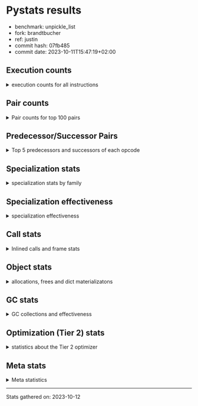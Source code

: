
# Pystats results

- benchmark: unpickle_list
- fork: brandtbucher
- ref: justin
- commit hash: 07fb485
- commit date: 2023-10-11T15:47:19+02:00

## Execution counts

<details>
<summary> execution counts for all instructions </summary>

|Name | Count | Self | Cumulative | Miss ratio | 
|---|---:|---:|---:|---:|
| LOAD_FAST | 1,680 | 25.5% | 25.5% |  |
| PUSH_NULL | 960 | 14.6% | 40.1% |  |
| POP_TOP | 660 | 10.0% | 50.2% |  |
| CALL_BUILTIN_FAST_WITH_KEYWORDS | 660 | 10.0% | 60.2% |  |
| STORE_FAST | 300 | 4.6% | 64.7% |  |
| LOAD_ATTR_MODULE | 280 | 4.3% | 69.0% |  |
| CALL | 280 | 4.3% | 73.3% |  |
| LOAD_GLOBAL_MODULE | 220 | 3.3% | 76.6% |  |
| LOAD_DEREF | 180 | 2.7% | 79.3% |  |
| LOAD_ATTR | 140 | 2.1% | 81.5% |  |
| RETURN_VALUE | 120 | 1.8% | 83.3% |  |
| RESUME_CHECK | 120 | 1.8% | 85.1% |  |
| LOAD_GLOBAL | 120 | 1.8% | 86.9% |  |
| CALL_FUNCTION_EX | 120 | 1.8% | 88.8% |  |
| NOP | 60 | 0.9% | 89.7% |  |
| LOAD_GLOBAL_BUILTIN | 60 | 0.9% | 90.6% |  |
| LOAD_ATTR_WITH_HINT | 60 | 0.9% | 91.5% |  |
| LIST_EXTEND | 60 | 0.9% | 92.4% |  |
| GET_ITER | 60 | 0.9% | 93.3% |  |
| FOR_ITER_RANGE | 60 | 0.9% | 94.2% |  |
| ENTER_EXECUTOR | 60 | 0.9% | 95.1% |  |
| COPY_FREE_VARS | 60 | 0.9% | 96.0% |  |
| CALL_INTRINSIC_1 | 60 | 0.9% | 97.0% |  |
| CALL_BUILTIN_CLASS | 60 | 0.9% | 97.9% |  |
| BUILD_LIST | 60 | 0.9% | 98.8% |  |
| BINARY_OP_SUBTRACT_FLOAT | 60 | 0.9% | 99.7% |  |
| BINARY_OP | 20 | 0.3% | 100.0% |  |


</details>

## Pair counts

<details>
<summary> Pair counts for top 100 pairs </summary>

|Pair | Count | Self | Cumulative | 
|---|---:|---:|---:|
| PUSH_NULL LOAD_FAST | 720 | 10.9% | 10.9% |
| LOAD_FAST PUSH_NULL | 600 | 9.1% | 20.1% |
| LOAD_FAST CALL_BUILTIN_FAST_WITH_KEYWORDS | 600 | 9.1% | 29.2% |
| CALL_BUILTIN_FAST_WITH_KEYWORDS POP_TOP | 600 | 9.1% | 38.3% |
| POP_TOP LOAD_FAST | 540 | 8.2% | 46.5% |
| LOAD_ATTR_MODULE PUSH_NULL | 220 | 3.3% | 49.8% |
| STORE_FAST LOAD_FAST | 180 | 2.7% | 52.6% |
| PUSH_NULL CALL | 180 | 2.7% | 55.3% |
| LOAD_DEREF PUSH_NULL | 120 | 1.8% | 57.1% |
| LOAD_GLOBAL_MODULE LOAD_ATTR_MODULE | 100 | 1.5% | 58.7% |
| LOAD_ATTR LOAD_ATTR_MODULE | 100 | 1.5% | 60.2% |
| LOAD_GLOBAL LOAD_GLOBAL_MODULE | 80 | 1.2% | 61.4% |
| LOAD_FAST LOAD_ATTR_MODULE | 80 | 1.2% | 62.6% |
| RETURN_VALUE RETURN_VALUE | 60 | 0.9% | 63.5% |
| RESUME_CHECK LOAD_FAST | 60 | 0.9% | 64.4% |
| RESUME_CHECK LOAD_DEREF | 60 | 0.9% | 65.3% |
| POP_TOP NOP | 60 | 0.9% | 66.3% |
| POP_TOP ENTER_EXECUTOR | 60 | 0.9% | 67.2% |
| NOP LOAD_DEREF | 60 | 0.9% | 68.1% |
| LOAD_GLOBAL_MODULE LOAD_FAST | 60 | 0.9% | 69.0% |
| LOAD_GLOBAL_MODULE LOAD_ATTR | 60 | 0.9% | 69.9% |
| LOAD_GLOBAL_BUILTIN LOAD_FAST | 60 | 0.9% | 70.8% |
| LOAD_FAST LOAD_ATTR | 60 | 0.9% | 71.7% |
| LOAD_FAST GET_ITER | 60 | 0.9% | 72.6% |
| LOAD_FAST CALL_FUNCTION_EX | 60 | 0.9% | 73.6% |
| LOAD_FAST BUILD_LIST | 60 | 0.9% | 74.5% |
| LOAD_DEREF LIST_EXTEND | 60 | 0.9% | 75.4% |
| LOAD_ATTR_MODULE STORE_FAST | 60 | 0.9% | 76.3% |
| LIST_EXTEND CALL_INTRINSIC_1 | 60 | 0.9% | 77.2% |
| GET_ITER FOR_ITER_RANGE | 60 | 0.9% | 78.1% |
| FOR_ITER_RANGE STORE_FAST | 60 | 0.9% | 79.0% |
| COPY_FREE_VARS RESUME_CHECK | 60 | 0.9% | 79.9% |
| CALL_INTRINSIC_1 CALL_FUNCTION_EX | 60 | 0.9% | 80.9% |
| CALL_FUNCTION_EX RESUME_CHECK | 60 | 0.9% | 81.8% |
| CALL_FUNCTION_EX COPY_FREE_VARS | 60 | 0.9% | 82.7% |
| CALL_BUILTIN_FAST_WITH_KEYWORDS STORE_FAST | 60 | 0.9% | 83.6% |
| CALL_BUILTIN_CLASS STORE_FAST | 60 | 0.9% | 84.5% |
| CALL STORE_FAST | 60 | 0.9% | 85.4% |
| CALL POP_TOP | 60 | 0.9% | 86.3% |
| CALL LOAD_FAST | 60 | 0.9% | 87.2% |
| CALL CALL | 60 | 0.9% | 88.1% |
| BUILD_LIST LOAD_DEREF | 60 | 0.9% | 89.1% |
| BINARY_OP_SUBTRACT_FLOAT RETURN_VALUE | 60 | 0.9% | 90.0% |
| STORE_FAST LOAD_GLOBAL_MODULE | 40 | 0.6% | 90.6% |
| STORE_FAST LOAD_GLOBAL_BUILTIN | 40 | 0.6% | 91.2% |
| STORE_FAST LOAD_GLOBAL | 40 | 0.6% | 91.8% |
| RETURN_VALUE LOAD_GLOBAL | 40 | 0.6% | 92.4% |
| PUSH_NULL LOAD_GLOBAL_MODULE | 40 | 0.6% | 93.0% |
| LOAD_FAST LOAD_ATTR_WITH_HINT | 40 | 0.6% | 93.6% |
| LOAD_FAST CALL_BUILTIN_CLASS | 40 | 0.6% | 94.2% |
| LOAD_FAST BINARY_OP_SUBTRACT_FLOAT | 40 | 0.6% | 94.8% |
| LOAD_ATTR_WITH_HINT CALL_BUILTIN_FAST_WITH_KEYWORDS | 40 | 0.6% | 95.4% |
| ENTER_EXECUTOR LOAD_GLOBAL_MODULE | 40 | 0.6% | 96.0% |
| RETURN_VALUE LOAD_GLOBAL_MODULE | 20 | 0.3% | 96.4% |
| PUSH_NULL LOAD_GLOBAL | 20 | 0.3% | 96.7% |
| LOAD_GLOBAL LOAD_GLOBAL_BUILTIN | 20 | 0.3% | 97.0% |
| LOAD_GLOBAL LOAD_ATTR | 20 | 0.3% | 97.3% |
| LOAD_FAST CALL | 20 | 0.3% | 97.6% |
| LOAD_FAST BINARY_OP | 20 | 0.3% | 97.9% |
| LOAD_ATTR_WITH_HINT CALL | 20 | 0.3% | 98.2% |
| LOAD_ATTR PUSH_NULL | 20 | 0.3% | 98.5% |
| LOAD_ATTR LOAD_ATTR_WITH_HINT | 20 | 0.3% | 98.8% |
| ENTER_EXECUTOR LOAD_GLOBAL | 20 | 0.3% | 99.1% |
| CALL CALL_BUILTIN_FAST_WITH_KEYWORDS | 20 | 0.3% | 99.4% |
| CALL CALL_BUILTIN_CLASS | 20 | 0.3% | 99.7% |
| BINARY_OP BINARY_OP_SUBTRACT_FLOAT | 20 | 0.3% | 100.0% |


</details>

## Predecessor/Successor Pairs

<details>
<summary> Top 5 predecessors and successors of each opcode </summary>

### GET_ITER

<details>
<summary> Successors and predecessors for GET_ITER </summary>

|Predecessors | Count | Percentage | 
|---|---:|---:|
| LOAD_FAST | 60 | 100.0% |

|Successors | Count | Percentage | 
|---|---:|---:|
| FOR_ITER_RANGE | 60 | 100.0% |


</details>

### NOP

<details>
<summary> Successors and predecessors for NOP </summary>

|Predecessors | Count | Percentage | 
|---|---:|---:|
| POP_TOP | 60 | 100.0% |

|Successors | Count | Percentage | 
|---|---:|---:|
| LOAD_DEREF | 60 | 100.0% |


</details>

### POP_TOP

<details>
<summary> Successors and predecessors for POP_TOP </summary>

|Predecessors | Count | Percentage | 
|---|---:|---:|
| CALL_BUILTIN_FAST_WITH_KEYWORDS | 600 | 90.9% |
| CALL | 60 | 9.1% |

|Successors | Count | Percentage | 
|---|---:|---:|
| LOAD_FAST | 540 | 81.8% |
| NOP | 60 | 9.1% |
| ENTER_EXECUTOR | 60 | 9.1% |


</details>

### PUSH_NULL

<details>
<summary> Successors and predecessors for PUSH_NULL </summary>

|Predecessors | Count | Percentage | 
|---|---:|---:|
| LOAD_FAST | 600 | 62.5% |
| LOAD_ATTR_MODULE | 220 | 22.9% |
| LOAD_DEREF | 120 | 12.5% |
| LOAD_ATTR | 20 | 2.1% |

|Successors | Count | Percentage | 
|---|---:|---:|
| LOAD_FAST | 720 | 75.0% |
| CALL | 180 | 18.8% |
| LOAD_GLOBAL_MODULE | 40 | 4.2% |
| LOAD_GLOBAL | 20 | 2.1% |


</details>

### RETURN_VALUE

<details>
<summary> Successors and predecessors for RETURN_VALUE </summary>

|Predecessors | Count | Percentage | 
|---|---:|---:|
| RETURN_VALUE | 60 | 50.0% |
| BINARY_OP_SUBTRACT_FLOAT | 60 | 50.0% |

|Successors | Count | Percentage | 
|---|---:|---:|
| RETURN_VALUE | 60 | 50.0% |
| LOAD_GLOBAL | 40 | 33.3% |
| LOAD_GLOBAL_MODULE | 20 | 16.7% |


</details>

### BINARY_OP

<details>
<summary> Successors and predecessors for BINARY_OP </summary>

|Predecessors | Count | Percentage | 
|---|---:|---:|
| LOAD_FAST | 20 | 100.0% |

|Successors | Count | Percentage | 
|---|---:|---:|
| BINARY_OP_SUBTRACT_FLOAT | 20 | 100.0% |


</details>

### BUILD_LIST

<details>
<summary> Successors and predecessors for BUILD_LIST </summary>

|Predecessors | Count | Percentage | 
|---|---:|---:|
| LOAD_FAST | 60 | 100.0% |

|Successors | Count | Percentage | 
|---|---:|---:|
| LOAD_DEREF | 60 | 100.0% |


</details>

### CALL

<details>
<summary> Successors and predecessors for CALL </summary>

|Predecessors | Count | Percentage | 
|---|---:|---:|
| PUSH_NULL | 180 | 64.3% |
| CALL | 60 | 21.4% |
| LOAD_FAST | 20 | 7.1% |
| LOAD_ATTR_WITH_HINT | 20 | 7.1% |

|Successors | Count | Percentage | 
|---|---:|---:|
| STORE_FAST | 60 | 21.4% |
| POP_TOP | 60 | 21.4% |
| LOAD_FAST | 60 | 21.4% |
| CALL | 60 | 21.4% |
| CALL_BUILTIN_FAST_WITH_KEYWORDS | 20 | 7.1% |


</details>

### CALL_FUNCTION_EX

<details>
<summary> Successors and predecessors for CALL_FUNCTION_EX </summary>

|Predecessors | Count | Percentage | 
|---|---:|---:|
| LOAD_FAST | 60 | 50.0% |
| CALL_INTRINSIC_1 | 60 | 50.0% |

|Successors | Count | Percentage | 
|---|---:|---:|
| RESUME_CHECK | 60 | 50.0% |
| COPY_FREE_VARS | 60 | 50.0% |


</details>

### CALL_INTRINSIC_1

<details>
<summary> Successors and predecessors for CALL_INTRINSIC_1 </summary>

|Predecessors | Count | Percentage | 
|---|---:|---:|
| LIST_EXTEND | 60 | 100.0% |

|Successors | Count | Percentage | 
|---|---:|---:|
| CALL_FUNCTION_EX | 60 | 100.0% |


</details>

### COPY_FREE_VARS

<details>
<summary> Successors and predecessors for COPY_FREE_VARS </summary>

|Predecessors | Count | Percentage | 
|---|---:|---:|
| CALL_FUNCTION_EX | 60 | 100.0% |

|Successors | Count | Percentage | 
|---|---:|---:|
| RESUME_CHECK | 60 | 100.0% |


</details>

### ENTER_EXECUTOR

<details>
<summary> Successors and predecessors for ENTER_EXECUTOR </summary>

|Predecessors | Count | Percentage | 
|---|---:|---:|
| POP_TOP | 60 | 100.0% |

|Successors | Count | Percentage | 
|---|---:|---:|
| LOAD_GLOBAL_MODULE | 40 | 66.7% |
| LOAD_GLOBAL | 20 | 33.3% |


</details>

### LIST_EXTEND

<details>
<summary> Successors and predecessors for LIST_EXTEND </summary>

|Predecessors | Count | Percentage | 
|---|---:|---:|
| LOAD_DEREF | 60 | 100.0% |

|Successors | Count | Percentage | 
|---|---:|---:|
| CALL_INTRINSIC_1 | 60 | 100.0% |


</details>

### LOAD_ATTR

<details>
<summary> Successors and predecessors for LOAD_ATTR </summary>

|Predecessors | Count | Percentage | 
|---|---:|---:|
| LOAD_GLOBAL_MODULE | 60 | 42.9% |
| LOAD_FAST | 60 | 42.9% |
| LOAD_GLOBAL | 20 | 14.3% |

|Successors | Count | Percentage | 
|---|---:|---:|
| LOAD_ATTR_MODULE | 100 | 71.4% |
| PUSH_NULL | 20 | 14.3% |
| LOAD_ATTR_WITH_HINT | 20 | 14.3% |


</details>

### LOAD_DEREF

<details>
<summary> Successors and predecessors for LOAD_DEREF </summary>

|Predecessors | Count | Percentage | 
|---|---:|---:|
| RESUME_CHECK | 60 | 33.3% |
| NOP | 60 | 33.3% |
| BUILD_LIST | 60 | 33.3% |

|Successors | Count | Percentage | 
|---|---:|---:|
| PUSH_NULL | 120 | 66.7% |
| LIST_EXTEND | 60 | 33.3% |


</details>

### LOAD_FAST

<details>
<summary> Successors and predecessors for LOAD_FAST </summary>

|Predecessors | Count | Percentage | 
|---|---:|---:|
| PUSH_NULL | 720 | 42.9% |
| POP_TOP | 540 | 32.1% |
| STORE_FAST | 180 | 10.7% |
| RESUME_CHECK | 60 | 3.6% |
| LOAD_GLOBAL_MODULE | 60 | 3.6% |

|Successors | Count | Percentage | 
|---|---:|---:|
| PUSH_NULL | 600 | 35.7% |
| CALL_BUILTIN_FAST_WITH_KEYWORDS | 600 | 35.7% |
| LOAD_ATTR_MODULE | 80 | 4.8% |
| LOAD_ATTR | 60 | 3.6% |
| GET_ITER | 60 | 3.6% |


</details>

### LOAD_GLOBAL

<details>
<summary> Successors and predecessors for LOAD_GLOBAL </summary>

|Predecessors | Count | Percentage | 
|---|---:|---:|
| STORE_FAST | 40 | 33.3% |
| RETURN_VALUE | 40 | 33.3% |
| PUSH_NULL | 20 | 16.7% |
| ENTER_EXECUTOR | 20 | 16.7% |

|Successors | Count | Percentage | 
|---|---:|---:|
| LOAD_GLOBAL_MODULE | 80 | 66.7% |
| LOAD_GLOBAL_BUILTIN | 20 | 16.7% |
| LOAD_ATTR | 20 | 16.7% |


</details>

### STORE_FAST

<details>
<summary> Successors and predecessors for STORE_FAST </summary>

|Predecessors | Count | Percentage | 
|---|---:|---:|
| LOAD_ATTR_MODULE | 60 | 20.0% |
| FOR_ITER_RANGE | 60 | 20.0% |
| CALL_BUILTIN_FAST_WITH_KEYWORDS | 60 | 20.0% |
| CALL_BUILTIN_CLASS | 60 | 20.0% |
| CALL | 60 | 20.0% |

|Successors | Count | Percentage | 
|---|---:|---:|
| LOAD_FAST | 180 | 60.0% |
| LOAD_GLOBAL_MODULE | 40 | 13.3% |
| LOAD_GLOBAL_BUILTIN | 40 | 13.3% |
| LOAD_GLOBAL | 40 | 13.3% |


</details>

### BINARY_OP_SUBTRACT_FLOAT

<details>
<summary> Successors and predecessors for BINARY_OP_SUBTRACT_FLOAT </summary>

|Predecessors | Count | Percentage | 
|---|---:|---:|
| LOAD_FAST | 40 | 66.7% |
| BINARY_OP | 20 | 33.3% |

|Successors | Count | Percentage | 
|---|---:|---:|
| RETURN_VALUE | 60 | 100.0% |


</details>

### CALL_BUILTIN_CLASS

<details>
<summary> Successors and predecessors for CALL_BUILTIN_CLASS </summary>

|Predecessors | Count | Percentage | 
|---|---:|---:|
| LOAD_FAST | 40 | 66.7% |
| CALL | 20 | 33.3% |

|Successors | Count | Percentage | 
|---|---:|---:|
| STORE_FAST | 60 | 100.0% |


</details>

### CALL_BUILTIN_FAST_WITH_KEYWORDS

<details>
<summary> Successors and predecessors for CALL_BUILTIN_FAST_WITH_KEYWORDS </summary>

|Predecessors | Count | Percentage | 
|---|---:|---:|
| LOAD_FAST | 600 | 90.9% |
| LOAD_ATTR_WITH_HINT | 40 | 6.1% |
| CALL | 20 | 3.0% |

|Successors | Count | Percentage | 
|---|---:|---:|
| POP_TOP | 600 | 90.9% |
| STORE_FAST | 60 | 9.1% |


</details>

### FOR_ITER_RANGE

<details>
<summary> Successors and predecessors for FOR_ITER_RANGE </summary>

|Predecessors | Count | Percentage | 
|---|---:|---:|
| GET_ITER | 60 | 100.0% |

|Successors | Count | Percentage | 
|---|---:|---:|
| STORE_FAST | 60 | 100.0% |


</details>

### LOAD_ATTR_MODULE

<details>
<summary> Successors and predecessors for LOAD_ATTR_MODULE </summary>

|Predecessors | Count | Percentage | 
|---|---:|---:|
| LOAD_GLOBAL_MODULE | 100 | 35.7% |
| LOAD_ATTR | 100 | 35.7% |
| LOAD_FAST | 80 | 28.6% |

|Successors | Count | Percentage | 
|---|---:|---:|
| PUSH_NULL | 220 | 78.6% |
| STORE_FAST | 60 | 21.4% |


</details>

### LOAD_ATTR_WITH_HINT

<details>
<summary> Successors and predecessors for LOAD_ATTR_WITH_HINT </summary>

|Predecessors | Count | Percentage | 
|---|---:|---:|
| LOAD_FAST | 40 | 66.7% |
| LOAD_ATTR | 20 | 33.3% |

|Successors | Count | Percentage | 
|---|---:|---:|
| CALL_BUILTIN_FAST_WITH_KEYWORDS | 40 | 66.7% |
| CALL | 20 | 33.3% |


</details>

### LOAD_GLOBAL_BUILTIN

<details>
<summary> Successors and predecessors for LOAD_GLOBAL_BUILTIN </summary>

|Predecessors | Count | Percentage | 
|---|---:|---:|
| STORE_FAST | 40 | 66.7% |
| LOAD_GLOBAL | 20 | 33.3% |

|Successors | Count | Percentage | 
|---|---:|---:|
| LOAD_FAST | 60 | 100.0% |


</details>

### LOAD_GLOBAL_MODULE

<details>
<summary> Successors and predecessors for LOAD_GLOBAL_MODULE </summary>

|Predecessors | Count | Percentage | 
|---|---:|---:|
| LOAD_GLOBAL | 80 | 36.4% |
| STORE_FAST | 40 | 18.2% |
| PUSH_NULL | 40 | 18.2% |
| ENTER_EXECUTOR | 40 | 18.2% |
| RETURN_VALUE | 20 | 9.1% |

|Successors | Count | Percentage | 
|---|---:|---:|
| LOAD_ATTR_MODULE | 100 | 45.5% |
| LOAD_FAST | 60 | 27.3% |
| LOAD_ATTR | 60 | 27.3% |


</details>

### RESUME_CHECK

<details>
<summary> Successors and predecessors for RESUME_CHECK </summary>

|Predecessors | Count | Percentage | 
|---|---:|---:|
| COPY_FREE_VARS | 60 | 50.0% |
| CALL_FUNCTION_EX | 60 | 50.0% |

|Successors | Count | Percentage | 
|---|---:|---:|
| LOAD_FAST | 60 | 50.0% |
| LOAD_DEREF | 60 | 50.0% |


</details>


</details>

## Specialization stats

<details>
<summary> specialization stats by family </summary>

### BINARY_OP

<details>
<summary> specialization stats for BINARY_OP family </summary>

|Kind | Count | Ratio | 
|---|---|---|
|          hit |           60 | 75.0% |

#### Specialization attempts

| | Count | Ratio | 
|---|---:|---:|
| Success | 20 | 100.0% |
| Failure | 0 | 0.0% |

|Failure kind | Count | Ratio | 
|---|---:|---:|


</details>

### CALL

<details>
<summary> specialization stats for CALL family </summary>

|Kind | Count | Ratio | 
|---|---|---|
| specialization.deferred |          180 | 0.0% |
|          hit |      1228920 | 100.0% |

#### Specialization attempts

| | Count | Ratio | 
|---|---:|---:|
| Success | 40 | 40.0% |
| Failure | 60 | 60.0% |

|Failure kind | Count | Ratio | 
|---|---:|---:|
| cfunc noargs | 60 | 100.0% |


</details>

### FOR_ITER

<details>
<summary> specialization stats for FOR_ITER family </summary>

|Kind | Count | Ratio | 
|---|---|---|
|          hit |           60 | 100.0% |


</details>

### LOAD_ATTR

<details>
<summary> specialization stats for LOAD_ATTR family </summary>

|Kind | Count | Ratio | 
|---|---|---|
| specialization.deferred |           20 | 4.2% |
|          hit |          340 | 70.8% |

#### Specialization attempts

| | Count | Ratio | 
|---|---:|---:|
| Success | 120 | 100.0% |
| Failure | 0 | 0.0% |

|Failure kind | Count | Ratio | 
|---|---:|---:|


</details>

### LOAD_GLOBAL

<details>
<summary> specialization stats for LOAD_GLOBAL family </summary>

|Kind | Count | Ratio | 
|---|---|---|
| specialization.deferred |           20 | 5.0% |
|          hit |          280 | 70.0% |

#### Specialization attempts

| | Count | Ratio | 
|---|---:|---:|
| Success | 100 | 100.0% |
| Failure | 0 | 0.0% |

|Failure kind | Count | Ratio | 
|---|---:|---:|


</details>


</details>

## Specialization effectiveness

<details>
<summary> specialization effectiveness </summary>

|Instructions | Count | Ratio | 
|---|---:|---:|
| Basic | 4,440 | 67.5% |
| Not specialized | 560 | 8.5% |
| Specialized | 1,580 | 24.0% |

### Deferred by instruction

<details>
<summary> deferred by instruction </summary>

|Name | Count | Ratio | 
|---|---:|---:|
| CALL | 180 | 81.8% |
| LOAD_GLOBAL | 20 | 9.1% |
| LOAD_ATTR | 20 | 9.1% |
| UNPACK_SEQUENCE | 0 | 0.0% |
| TO_BOOL | 0 | 0.0% |
| STORE_SUBSCR | 0 | 0.0% |
| STORE_SLICE | 0 | 0.0% |
| STORE_FAST | 0 | 0.0% |
| STORE_ATTR | 0 | 0.0% |
| SEND | 0 | 0.0% |


</details>


</details>

## Call stats

<details>
<summary> Inlined calls and frame stats </summary>

| | Count | Ratio | 
|---|---:|---:|
| Calls to PyEval_EvalDefault | 0 | 0.0% |
| Calls to Python functions inlined | 120 | 100.0% |
| Calls via PyEval_EvalFrame (total) | 0 | 0.0% |
| Calls via PyEval_EvalFrame (vector) | 0 | 0.0% |
| Calls via PyEval_EvalFrame (generator) | 0 | 0.0% |
| Calls via PyEval_EvalFrame (legacy) | 0 | 0.0% |
| Calls via PyEval_EvalFrame (function vectorcall) | 0 | 0.0% |
| Calls via PyEval_EvalFrame (build class) | 0 | 0.0% |
| Calls via PyEval_EvalFrame (slot) | 0 | 0.0% |
| Calls via PyEval_EvalFrame (function ex) | 120 | 100.0% |
| Calls via PyEval_EvalFrame (api) | 0 | 0.0% |
| Calls via PyEval_EvalFrame (method) | 0 | 0.0% |
| Frames pushed | 120 | 100.0% |
| Frame objects created | 0 | 0.0% |


</details>

## Object stats

<details>
<summary> allocations, frees and dict materializatons </summary>

| | Count | Ratio | 
|---|---:|---:|
| Allocations from freelist | 76,185,820 | 62.6% |
| Frees to freelist | 76,185,780 |  |
| Allocations | 45,573,680 | 37.4% |
| Allocations to 512 bytes | 45,573,500 | 37.4% |
| Allocations to 4 kbytes | 120 | 0.0% |
| Allocations over 4 kbytes | 60 | 0.0% |
| Frees | 86,124,060 |  |
| New values | 0 |  |
| Interpreter increfs | 2,980 | 0.0% |
| Interpreter decrefs | 3,840 | 0.0% |
| Increfs | 119,196,580 | 100.0% |
| Decrefs | 197,946,860 | 100.0% |
| Materialize dict (on request) | 0 |  |
| Materialize dict (new key) | 0 |  |
| Materialize dict (too big) | 0 |  |
| Materialize dict (str subclass) | 0 |  |
| Dematerialize dict | 0 |  |
| Method cache hits | 92 |  |
| Method cache misses | 8 |  |
| Method cache collisions | 8 |  |
| Method cache dunder hits | 0 |  |
| Method cache dunder misses | 0 |  |


</details>

## GC stats

<details>
<summary> GC collections and effectiveness </summary>

|Generation | Collections | Objects collected | Object visits | 
|---:|---:|---:|---:|
| 0 | 0 | 0 | 0 |
| 1 | 0 | 0 | 0 |
| 2 | 0 | 0 | 0 |


</details>

## Optimization (Tier 2) stats

<details>
<summary> statistics about the Tier 2 optimizer </summary>

### Overall stats

<details>
<summary> overall stats </summary>

| | Count | Ratio | 
|---|---:|---:|
| Optimization attempts | 0 |  |
| Traces created | 0 |  |
| Traces executed | 0 |  |
| Uops executed | 0 | 0 |
| Trace stack overflow | 0 |  |
| Trace stack underflow | 0 |  |
| Trace too long | 0 |  |
| Trace too short | 0 |  |
| Inner loop found | 0 |  |
| Recursive call | 0 |  |


</details>

**Trace length histogram**

|Range | Count | Ratio | 
|---|---:|---:|
| <= 1 | 0 |  |

**Optimized trace length histogram**

|Range | Count | Ratio | 
|---|---:|---:|
| <= 1 | 0 |  |

**Trace run length histogram**

|Range | Count | Ratio | 
|---|---:|---:|
| <= 1 | 0 |  |

### Uop stats

<details>
<summary> uop stats </summary>

|Uop | Count | Self | Cumulative | 
|---|---:|---:|---:|


</details>

### Unsupported opcodes

<details>
<summary> unsupported opcodes </summary>

|Opcode | Count | 
|---|---|


</details>


</details>

## Meta stats

<details>
<summary> Meta statistics </summary>

| | Count | 
|---|---:|
| Number of data files | 20 |


</details>

---
Stats gathered on: 2023-10-12
